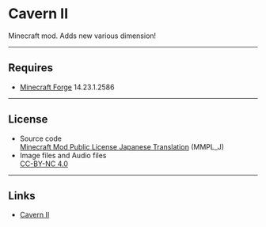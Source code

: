 # Cavern II
Minecraft mod. Adds new various dimension!

----
## Requires
* [Minecraft Forge](http://files.minecraftforge.net/) 14.23.1.2586

----
## License
* Source code  
[Minecraft Mod Public License Japanese Translation](https://dl.dropboxusercontent.com/u/51943112/MMPL_J.txt) (MMPL_J)
* Image files and Audio files  
[CC-BY-NC 4.0](http://creativecommons.org/licenses/by-nc/4.0/)

----
## Links
* [Cavern II](http://minecraft.curseforge.com/projects/cavern2)
